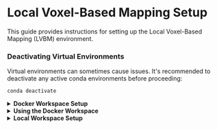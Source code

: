# Local Voxel-Based Mapping Setup

This guide provides instructions for setting up the Local Voxel-Based Mapping (LVBM) environment.

### Deactivating Virtual Environments
Virtual environments can sometimes cause issues. It's recommended to deactivate any active conda environments before proceeding:

```
conda deactivate
```
<details>
<summary> <b>Docker Workspace Setup</b> </summary>

This guide is based on a slightly modified version from [Isaac ROS NVBlox Setup](https://nvidia-isaac-ros.github.io/repositories_and_packages/isaac_ros_nvblox/isaac_ros_nvblox/index.html#set-up-package-name).

1. **Create a workspace directory**:

```
mkdir -p  ~/workspaces/
```

2. **Clone the LVBM repository**:
```
cd  ~/workspaces && \
git clone https://github.com/KasperMollerHansen/LVBM.git isaac_ros-dev
git submodule update --init --recursive
```

3. **Set the workspace environment variable**:

```
echo "export ISAAC_ROS_WS=${HOME}/workspaces/isaac_ros-dev/" >> ~/.bashrc
source ~/.bashrc

```

4. **Setup Docker Environment**:
```
cd ${ISAAC_ROS_WS} && \
./docker_env_setup.sh
```
</details>

<details>
<summary><b>Using the Docker Workspace</b></summary>


### Launching Docker

To launch the Docker container, run the following commands:

```
cd $ISAAC_ROS_WS/src/isaac_ros_common && \
./scripts/run_dev.sh
```


### Build the Workspace in the Docker

Once the Docker environment is up and running, you can build the workspace:
```
cd $ISAAC_ROS_WS/ && \
./build_docker_workspace.sh
```
### Source the Workspace in the Docker

Once the workspace is build, the setup.bash cab be sourced
```
cd $ISAAC_ROS_WS/ && \
source install/setup.bash
```

### Test

```
ros2 launch nvblox_examples_bringup isaac_sim_example.launch.py \
rosbag:=${ISAAC_ROS_WS}/isaac_ros_assets/isaac_ros_nvblox/quickstart \
navigation:=False
```
</details>

<details>
<summary> <b>Local Workspace Setup</b> </summary>

1. **Clone the LVBM repository**:
```
cd  ~/workspaces && \
git clone https://github.com/KasperMollerHansen/LVBM.git
git submodule update --init --recursive
```

2. **Set the workspace environment variable**:

```
echo "export LOCAL_ROS_WS=${HOME}/workspaces/LVBM/" >> ~/.bashrc
source ~/.bashrc
```
3. **Build the local workspace**
```
cd $LOCAL_ROS_WS/ && \
./build_local_workspace.sh
```
### 

</details>

